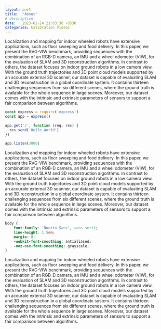 ```yaml
---
layout: post
title:  "About"
# description:
date:   2023-02-24 21:03:36 +0530
categories: Calibration Videos
---
```

Localization and mapping for indoor wheeled robots have extensive applications, such as floor sweeping
and food delivery. In this paper, we present the RVG-VIW benchmark, providing sequences with the combination of an
RGB-D camera, an IMU and a wheel odometer (VIW), for the evaluation of SLAM and 3D reconstruction algorithms.
In contrast to others, the dataset focuses on indoor ground robots in a low camera view. With the ground truth trajectories
and 3D point cloud models supported by an accurate external 3D scanner, our dataset is capable of evaluating SLAM and
3D reconstruction in a global coordinate system. It contains thirteen challenging sequences from six different scenes, where
the ground truth is available for the whole sequence in large scenes. Moreover, our dataset comes with the intrinsic and
extrinsic parameters of sensors to support a fair comparison between algorithms.

```javascript
const express = require('express')
const app = express()
 
app.get('/', function (req, res) {
  res.send('Hello World')
})
 
app.listen(3000)
```

 Localization and mapping for indoor wheeled robots have extensive applications, such as floor sweeping
and food delivery. In this paper, we present the RVG-VIW benchmark, providing sequences with the combination of an
RGB-D camera, an IMU and a wheel odometer (VIW), for the evaluation of SLAM and 3D reconstruction algorithms.
In contrast to others, the dataset focuses on indoor ground robots in a low camera view. With the ground truth trajectories
and 3D point cloud models supported by an accurate external 3D scanner, our dataset is capable of evaluating SLAM and
3D reconstruction in a global coordinate system. It contains thirteen challenging sequences from six different scenes, where
the ground truth is available for the whole sequence in large scenes. Moreover, our dataset comes with the intrinsic and
extrinsic parameters of sensors to support a fair comparison between algorithms.

```scss
body {
	font-family: 'Nunito Sans', sans-serif;
	line-height: 1.5em;
	margin: 0;
	-webkit-font-smoothing: antialiased;
	-moz-osx-font-smoothing: grayscale;
}
```
 Localization and mapping for indoor wheeled robots have extensive applications, such as floor sweeping
and food delivery. In this paper, we present the RVG-VIW benchmark, providing sequences with the combination of an
RGB-D camera, an IMU and a wheel odometer (VIW), for the evaluation of SLAM and 3D reconstruction algorithms.
In contrast to others, the dataset focuses on indoor ground robots in a low camera view. With the ground truth trajectories
and 3D point cloud models supported by an accurate external 3D scanner, our dataset is capable of evaluating SLAM and
3D reconstruction in a global coordinate system. It contains thirteen challenging sequences from six different scenes, where
the ground truth is available for the whole sequence in large scenes. Moreover, our dataset comes with the intrinsic and
extrinsic parameters of sensors to support a fair comparison between algorithms.